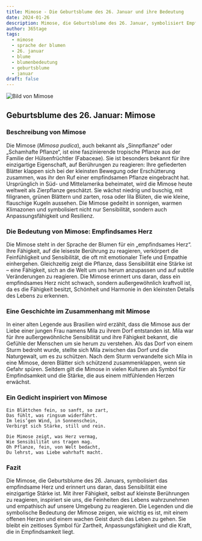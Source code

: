 ```yaml
---
title: Mimose - Die Geburtsblume des 26. Januar und ihre Bedeutung
date: 2024-01-26
description: Mimose, die Geburtsblume des 26. Januar, symbolisiert Empfindsames Herz. Erfahre mehr über ihre Geschichte, Bedeutung und Symbolik in der Sprache der Blumen.
author: 365tage
tags:
  - mimose
  - sprache der blumen
  - 26. januar
  - blume
  - blumenbedeutung
  - geburtsblume
  - januar
draft: false
---
```


![Bild von Mimose](https://cdn.pixabay.com/photo/2022/06/07/22/59/flower-7249417_640.jpg#center)

## Geburtsblume des 26. Januar: Mimose

### Beschreibung von Mimose

Die Mimose (_Mimosa pudica_), auch bekannt als „Sinnpflanze“ oder „Schamhafte Pflanze“, ist eine faszinierende tropische Pflanze aus der Familie der Hülsenfrüchtler (Fabaceae). Sie ist besonders bekannt für ihre einzigartige Eigenschaft, auf Berührungen zu reagieren: Ihre gefiederten Blätter klappen sich bei der kleinsten Bewegung oder Erschütterung zusammen, was ihr den Ruf einer empfindsamen Pflanze eingebracht hat. Ursprünglich in Süd- und Mittelamerika beheimatet, wird die Mimose heute weltweit als Zierpflanze geschätzt. Sie wächst niedrig und buschig, mit filigranen, grünen Blättern und zarten, rosa oder lila Blüten, die wie kleine, flauschige Kugeln aussehen. Die Mimose gedeiht in sonnigen, warmen Klimazonen und symbolisiert nicht nur Sensibilität, sondern auch Anpassungsfähigkeit und Resilienz.

### Die Bedeutung von Mimose: Empfindsames Herz

Die Mimose steht in der Sprache der Blumen für ein „empfindsames Herz“. Ihre Fähigkeit, auf die leiseste Berührung zu reagieren, verkörpert die Feinfühligkeit und Sensibilität, die oft mit emotionaler Tiefe und Empathie einhergehen. Gleichzeitig zeigt die Pflanze, dass Sensibilität eine Stärke ist – eine Fähigkeit, sich an die Welt um uns herum anzupassen und auf subtile Veränderungen zu reagieren. Die Mimose erinnert uns daran, dass ein empfindsames Herz nicht schwach, sondern außergewöhnlich kraftvoll ist, da es die Fähigkeit besitzt, Schönheit und Harmonie in den kleinsten Details des Lebens zu erkennen.

### Eine Geschichte im Zusammenhang mit Mimose

In einer alten Legende aus Brasilien wird erzählt, dass die Mimose aus der Liebe einer jungen Frau namens Mila zu ihrem Dorf entstanden ist. Mila war für ihre außergewöhnliche Sensibilität und ihre Fähigkeit bekannt, die Gefühle der Menschen um sie herum zu verstehen. Als das Dorf von einem Sturm bedroht wurde, stellte sich Mila zwischen das Dorf und die Naturgewalt, um es zu schützen. Nach dem Sturm verwandelte sich Mila in eine Mimose, deren Blätter sich schützend zusammenklappen, wenn sie Gefahr spüren. Seitdem gilt die Mimose in vielen Kulturen als Symbol für Empfindsamkeit und die Stärke, die aus einem mitfühlenden Herzen erwächst.

### Ein Gedicht inspiriert von Mimose

```
Ein Blättchen fein, so sanft, so zart,  
Das fühlt, was ringsum widerfährt.  
Im leis’gen Wind, in Sonnenschein,  
Verbirgt sich Stärke, still und rein.  

Die Mimose zeigt, was Herz vermag,  
Wie Sensibilität uns tragen mag.  
Oh Pflanze, fein, von Welt bedacht,  
Du lehrst, was Liebe wahrhaft macht.  
```

### Fazit

Die Mimose, die Geburtsblume des 26. Januars, symbolisiert das empfindsame Herz und erinnert uns daran, dass Sensibilität eine einzigartige Stärke ist. Mit ihrer Fähigkeit, selbst auf kleinste Berührungen zu reagieren, inspiriert sie uns, die Feinheiten des Lebens wahrzunehmen und empathisch auf unsere Umgebung zu reagieren. Die Legenden und die symbolische Bedeutung der Mimose zeigen, wie wichtig es ist, mit einem offenen Herzen und einem wachen Geist durch das Leben zu gehen. Sie bleibt ein zeitloses Symbol für Zartheit, Anpassungsfähigkeit und die Kraft, die in Empfindsamkeit liegt.